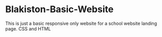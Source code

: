 # Blakiston-Basic-Website
This is just a basic responsive only website for a school website landing page. CSS and HTML
